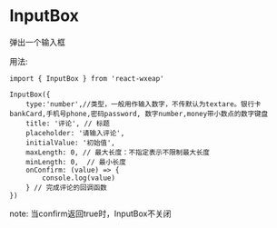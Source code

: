 # InputBox

弹出一个输入框

用法:

```
import { InputBox } from 'react-wxeap'

InputBox({
    type:'number',//类型，一般用作输入数字，不传默认为textare。银行卡bankCard,手机号phone,密码password, 数字number,money带小数点的数字键盘
    title: '评论', // 标题
    placeholder: '请输入评论',
    initialValue: '初始值',
    maxLength: 0, // 最大长度：不指定表示不限制最大长度
    minLength: 0,  // 最小长度
    onConfirm: (value) => {
        console.log(value)
    } // 完成评论的回调函数
})

```

note: 当confirm返回true时，InputBox不关闭